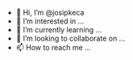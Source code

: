 - 👋 Hi, I’m @josipkeca
- 👀 I’m interested in ...
- 🌱 I’m currently learning ...
- 💞️ I’m looking to collaborate on ...
- 📫 How to reach me ...

<!---
josipkeca/josipkeca is a ✨ special ✨ repository because its `README.md` (this file) appears on your GitHub profile.
You can click the Preview link to take a look at your changes.
--->
